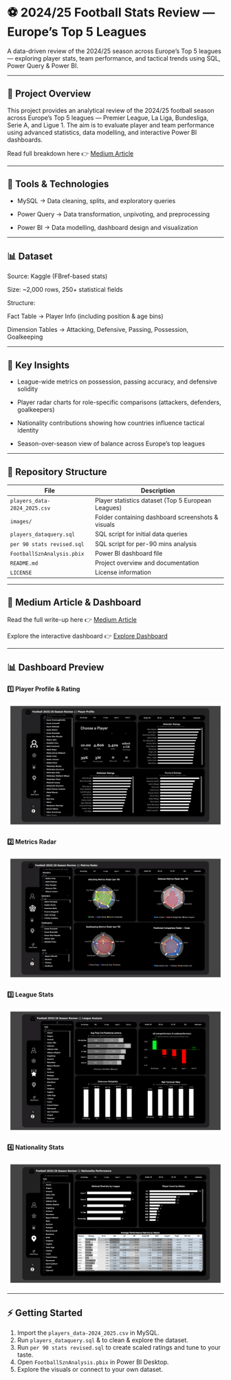 # ⚽ 2024/25 Football Stats Review — Europe’s Top 5 Leagues

A data-driven review of the 2024/25 season across Europe’s Top 5 leagues — exploring player stats, team performance, and tactical trends using SQL, Power Query &amp; Power BI.

---

## 📖 Project Overview

This project provides an analytical review of the 2024/25 football season across Europe’s Top 5 leagues — Premier League, La Liga, Bundesliga, Serie A, and Ligue 1.
The aim is to evaluate player and team performance using advanced statistics, data modelling, and interactive Power BI dashboards.

Read full breakdown here 👉  [Medium Article](https://obajimiaduraa.medium.com/summary-ab7e5dffdfb9)

---

## 🔧 Tools & Technologies

- MySQL → Data cleaning, splits, and exploratory queries

- Power Query → Data transformation, unpivoting, and preprocessing

- Power BI → Data modelling, dashboard design and visualization



---

## 📊 Dataset

Source: Kaggle (FBref-based stats)

Size: ~2,000 rows, 250+ statistical fields

Structure:

Fact Table → Player Info (including position & age bins)

Dimension Tables → Attacking, Defensive, Passing, Possession, Goalkeeping




---

## 📌 Key Insights

- League-wide metrics on possession, passing accuracy, and defensive solidity

- Player radar charts for role-specific comparisons (attackers, defenders, goalkeepers)

- Nationality contributions showing how countries influence tactical identity

- Season-over-season view of balance across Europe’s top leagues



---

## 📂 Repository Structure

| File | Description |
|------|-------------|
| `players_data-2024_2025.csv` | Player statistics dataset (Top 5 European Leagues) |
| `images/` | Folder containing dashboard screenshots & visuals |
| `players_dataquery.sql` | SQL script for initial data queries |
| `per 90 stats revised.sql` | SQL script for per-90 mins analysis |
| `FootballSznAnalysis.pbix` | Power BI dashboard file |
| `README.md` | Project overview and documentation |
| `LICENSE` | License information |

---

## 🔗 Medium Article & Dashboard 

Read the full write-up here 👉 [Medium Article](https://obajimiaduraa.medium.com/summary-ab7e5dffdfb9)

Explore the interactive dashboard 👉 [Explore Dashboard](https://app.powerbi.com/view?r=eyJrIjoiMDZmNTVmY2EtZWUwMC00N2U4LWI1OTAtM2EzN2VjZjMyNDkxIiwidCI6ImE1ODNjYzNlLTRmNDgtNDM2Ni1hMTY1LWI5Mzk5YzM0ODY0MSJ9&pageName=6274d1e560532d8b5b02) 

---

## 📊 Dashboard Preview

#### 1️⃣ Player Profile & Rating  
![Player Profile](images/football_szn_review-1.png)

#### 2️⃣ Metrics Radar  
![Metrics Radar](images/football_szn_review-2.png)

#### 3️⃣ League Stats  
![League Stats](images/football_szn_review-3.png)

#### 4️⃣ Nationality Stats  
![Nationality Stats](images/football_szn_review-4.png)

---

## ⚡ Getting Started
1. Import the `players_data-2024_2025.csv` in MySQL.
2. Run `players_dataquery.sql` &  to clean & explore the dataset.
3. Run `per 90 stats revised.sql` to create scaled ratings and tune to your taste.  
4. Open `FootballSznAnalysis.pbix` in Power BI Desktop.  
5. Explore the visuals or connect to your own dataset.
